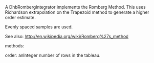 A DhbRombergIntegrator implements the Romberg Method. This uses Richardson extrapolation on the Trapezoid method to generate a higher order estimate.

Evenly spaced samples are used. 

See also:
http://en.wikipedia.org/wiki/Romberg%27s_method

methods:

order: anInteger
	number of rows in the tableau.
	
